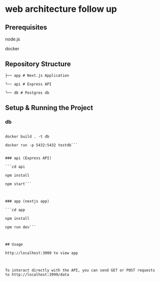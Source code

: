 # web architecture follow up

  
  
  

## Prerequisites

 
node.js

docker

  

## Repository Structure

```
├── app # Next.js Application

└── api # Express API

└── db # Postgres db
```
  

## Setup & Running the Project

  

### db

```cd db

docker build . -t db

docker run -p 5432:5432 testdb```


### api (Express API)

```cd api

npm install

npm start```

  

### app (nextjs app)

```cd app

npm install

npm run dev```

  

## Usage

http://localhost:3000 to view app

  

To interact directly with the API, you can send GET or POST requests to http://localhost:3999/data





